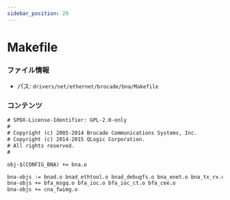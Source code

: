 ```yaml
---
sidebar_position: 29
---
```

# Makefile

### ファイル情報

- パス: `drivers/net/ethernet/brocade/bna/Makefile`

### コンテンツ

```txt
# SPDX-License-Identifier: GPL-2.0-only
#
# Copyright (c) 2005-2014 Brocade Communications Systems, Inc.
# Copyright (c) 2014-2015 QLogic Corporation.
# All rights reserved.
#

obj-$(CONFIG_BNA) += bna.o

bna-objs := bnad.o bnad_ethtool.o bnad_debugfs.o bna_enet.o bna_tx_rx.o
bna-objs += bfa_msgq.o bfa_ioc.o bfa_ioc_ct.o bfa_cee.o
bna-objs += cna_fwimg.o

```
